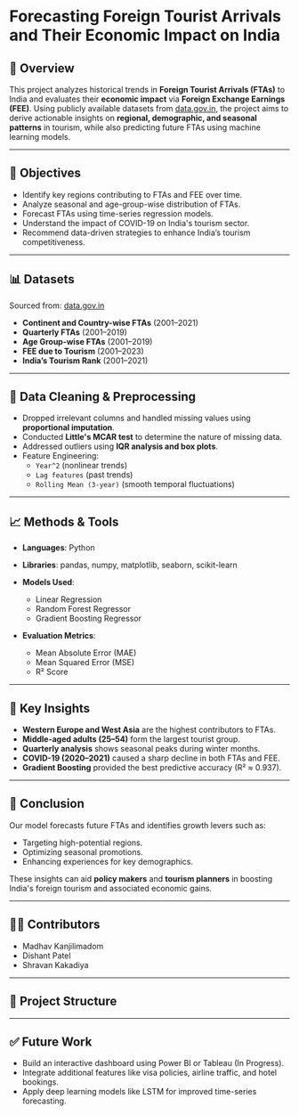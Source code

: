 # Forecasting Foreign Tourist Arrivals and Their Economic Impact on India

## 📌 Overview
This project analyzes historical trends in **Foreign Tourist Arrivals (FTAs)** to India and evaluates their **economic impact** via **Foreign Exchange Earnings (FEE)**. Using publicly available datasets from [data.gov.in](https://data.gov.in), the project aims to derive actionable insights on **regional, demographic, and seasonal patterns** in tourism, while also predicting future FTAs using machine learning models.

---

## 🎯 Objectives
- Identify key regions contributing to FTAs and FEE over time.
- Analyze seasonal and age-group-wise distribution of FTAs.
- Forecast FTAs using time-series regression models.
- Understand the impact of COVID-19 on India's tourism sector.
- Recommend data-driven strategies to enhance India’s tourism competitiveness.

---

## 📊 Datasets
Sourced from: [data.gov.in](https://data.gov.in)

- **Continent and Country-wise FTAs** (2001–2021)
- **Quarterly FTAs** (2001–2019)
- **Age Group-wise FTAs** (2001–2019)
- **FEE due to Tourism** (2001–2023)
- **India’s Tourism Rank** (2001–2021)

---

## 🧹 Data Cleaning & Preprocessing
- Dropped irrelevant columns and handled missing values using **proportional imputation**.
- Conducted **Little's MCAR test** to determine the nature of missing data.
- Addressed outliers using **IQR analysis and box plots**.
- Feature Engineering:
  - `Year^2` (nonlinear trends)
  - `Lag features` (past trends)
  - `Rolling Mean (3-year)` (smooth temporal fluctuations)

---

## 📈 Methods & Tools
- **Languages**: Python  
- **Libraries**: pandas, numpy, matplotlib, seaborn, scikit-learn  
- **Models Used**:
  - Linear Regression  
  - Random Forest Regressor  
  - Gradient Boosting Regressor  

- **Evaluation Metrics**:  
  - Mean Absolute Error (MAE)  
  - Mean Squared Error (MSE)  
  - R² Score

---

## 📌 Key Insights
- **Western Europe and West Asia** are the highest contributors to FTAs.
- **Middle-aged adults (25–54)** form the largest tourist group.
- **Quarterly analysis** shows seasonal peaks during winter months.
- **COVID-19 (2020–2021)** caused a sharp decline in both FTAs and FEE.
- **Gradient Boosting** provided the best predictive accuracy (R² ≈ 0.937).

---

## 📎 Conclusion
Our model forecasts future FTAs and identifies growth levers such as:
- Targeting high-potential regions.
- Optimizing seasonal promotions.
- Enhancing experiences for key demographics.

These insights can aid **policy makers** and **tourism planners** in boosting India's foreign tourism and associated economic gains.

---

## 👨‍💻 Contributors
- Madhav Kanjilimadom  
- Dishant Patel  
- Shravan Kakadiya

---

## 📂 Project Structure

---

## ✅ Future Work
- Build an interactive dashboard using Power BI or Tableau (In Progress).
- Integrate additional features like visa policies, airline traffic, and hotel bookings.
- Apply deep learning models like LSTM for improved time-series forecasting.
